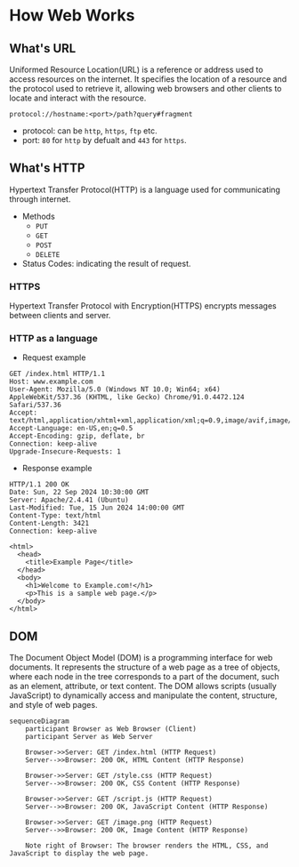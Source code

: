 # How Web Works

## What's URL

Uniformed Resource Location(URL) is a reference or address used to access resources on the internet. 
It specifies the location of a resource and the protocol used to retrieve it, allowing web browsers and other clients to locate and interact with the resource.

```http
protocol://hostname:<port>/path?query#fragment
```

- protocol: can be `http`, `https`, `ftp` etc.
- port: `80` for `http` by defualt and `443` for `https`.

## What's HTTP

Hypertext Transfer Protocol(HTTP) is a language used for communicating through internet.

- Methods
    - `PUT`
    - `GET`
    - `POST`
    - `DELETE`
- Status Codes: indicating the result of request.

### HTTPS

Hypertext Transfer Protocol with Encryption(HTTPS) encrypts messages between clients and server.

### HTTP as a language

- Request example

```http
GET /index.html HTTP/1.1
Host: www.example.com
User-Agent: Mozilla/5.0 (Windows NT 10.0; Win64; x64) AppleWebKit/537.36 (KHTML, like Gecko) Chrome/91.0.4472.124 Safari/537.36
Accept: text/html,application/xhtml+xml,application/xml;q=0.9,image/avif,image/webp,image/apng,*/*;q=0.8
Accept-Language: en-US,en;q=0.5
Accept-Encoding: gzip, deflate, br
Connection: keep-alive
Upgrade-Insecure-Requests: 1
```

- Response example

```http
HTTP/1.1 200 OK
Date: Sun, 22 Sep 2024 10:30:00 GMT
Server: Apache/2.4.41 (Ubuntu)
Last-Modified: Tue, 15 Jun 2024 14:00:00 GMT
Content-Type: text/html
Content-Length: 3421
Connection: keep-alive

<html>
  <head>
    <title>Example Page</title>
  </head>
  <body>
    <h1>Welcome to Example.com!</h1>
    <p>This is a sample web page.</p>
  </body>
</html>
```

## DOM

The Document Object Model (DOM) is a programming interface for web documents. 
It represents the structure of a web page as a tree of objects, where each node in the tree corresponds to a part of the document, 
such as an element, attribute, or text content. 
The DOM allows scripts (usually JavaScript) to dynamically access and manipulate the content, structure, and style of web pages.

```mermaid
sequenceDiagram
    participant Browser as Web Browser (Client)
    participant Server as Web Server
    
    Browser->>Server: GET /index.html (HTTP Request)
    Server-->>Browser: 200 OK, HTML Content (HTTP Response)
    
    Browser->>Server: GET /style.css (HTTP Request)
    Server-->>Browser: 200 OK, CSS Content (HTTP Response)
    
    Browser->>Server: GET /script.js (HTTP Request)
    Server-->>Browser: 200 OK, JavaScript Content (HTTP Response)
    
    Browser->>Server: GET /image.png (HTTP Request)
    Server-->>Browser: 200 OK, Image Content (HTTP Response)
    
    Note right of Browser: The browser renders the HTML, CSS, and JavaScript to display the web page.
```
